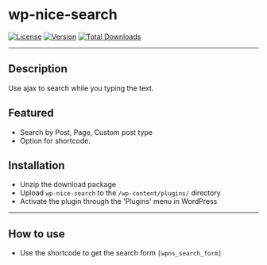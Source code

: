 # wp-nice-search

[![License](https://img.shields.io/packagist/l/rilwis/meta-box.svg)](https://duywp.com)
[![Version](https://img.shields.io/wordpress/plugin/v/wp-nice-search.svg)](https://wordpress.org/plugins/wp-nice-search/)
[![Total Downloads](https://img.shields.io/wordpress/plugin/dt/wp-nice-search.svg)](https://wordpress.org/plugins/wp-nice-search/)

***
## Description
Use ajax to search while you typing the text.

## Featured
* Search by Post, Page, Custom post type
* Option for shortcode.

## Installation

* Unzip the download package
* Upload `wp-nice-search` to the `/wp-content/plugins/` directory
* Activate the plugin through the 'Plugins' menu in WordPress

***
## How to use
* Use the shortcode to get the search form `[wpns_search_form]`
